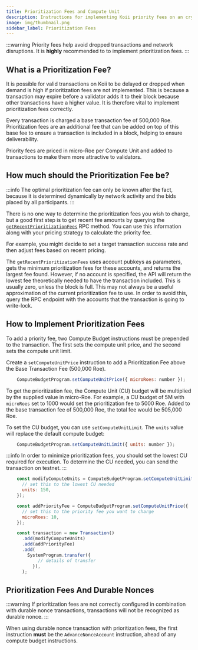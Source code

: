 ```yaml
---
title: Prioritization Fees and Compute Unit
description: Instructions for implementing Koii priority fees on an cryptocurrency exchange.
image: img/thumbnail.png
sidebar_label: Prioritization Fees
---
```


:::warning
Priority fees help avoid dropped transactions and network disruptions. It is **highly** recommended to to implement prioritization fees.
:::

## What is a Prioritization Fee?

It is possible for valid transactions on Koii to be delayed or dropped when demand is high if prioritization fees are not implemented. This is because a transaction may expire before a validator adds it to their block because other transactions have a higher value. It is therefore vital to implement prioritization fees correctly.

Every transaction is charged a base transaction fee of 500,000 Roe. Prioritization fees are an additional fee that can be added on top of this base fee to ensure a transaction is included in a block, helping to ensure deliverability.

Priority fees are priced in micro-Roe per Compute Unit and added to transactions to make them more attractive to validators.

## How much should the Prioritization Fee be?

:::info
The optimal prioritization fee can only be known after the fact, because it is determined dynamically by network activity and the bids placed by all participants.
:::

There is no one way to determine the prioritization fees you wish to charge, but a good first step is to get recent fee amounts by querying the [`getRecentPrioritizationFees`](/develop/rpcapi/http/getrecentprioritizationfees) RPC method. You can use this information along with your pricing strategy to calculate the priority fee.

For example, you might decide to set a target transaction success rate and then adjust fees based on recent pricing.

The `getRecentPrioritizationFees` uses account pubkeys as parameters, gets the minimum prioritization fees for these accounts, and returns the largest fee found. However, if no account is specified, the API will return the lowest fee theoretically needed to have the transaction included. This is usually zero, unless the block is full. This may not always be a useful approximation of the current prioritization fee to use. In order to avoid this, query the RPC endpoint with the accounts that the transaction is going to write-lock.

## How to Implement Prioritization Fees

To add a priority fee, two Compute Budget instructions must be prepended to the transaction. The first sets the compute unit price, and the second sets the compute unit limit.

<!-- #### Info

Here, you can also find a more detailed developer [guide on how to use priority fees](/developers/guides/advanced/how-to-use-priority-fees) which includes more information about implementing priority fees. -->

Create a `setComputeUnitPrice` instruction to add a Prioritization Fee above the Base Transaction Fee (500,000 Roe).

<!--     // import { ComputeBudgetProgram } from "@solana/web3.js" -->

```js
    ComputeBudgetProgram.setComputeUnitPrice({ microRoes: number });
```

To get the prioritization fee, the Compute Unit (CU) budget will be multiplied by the supplied value in micro-Roe. For example, a CU budget of 5M with `microRoes` set to 1000 would set the prioritization fee to 5000 Roe. Added to the base transaction fee of 500,000 Roe, the total fee would be 505,000 Roe.

To set the CU budget, you can use `setComputeUnitLimit`. The `units` value will replace the default compute budget:

<!-- // import { ComputeBudgetProgram } from "@solana/web3.js" -->

```js
    ComputeBudgetProgram.setComputeUnitLimit({ units: number });
```

:::info
In order to minimize prioritization fees, you should set the lowest CU required for execution. To determine the CU needed, you can send the transaction on testnet.
:::

<!-- // import { ... } from "@solana/web3.js" -->

```js
    const modifyComputeUnits = ComputeBudgetProgram.setComputeUnitLimit({
      // set this to the lowest CU needed
      units: 150,
    });

    const addPriorityFee = ComputeBudgetProgram.setComputeUnitPrice({
      // set this to the priority fee you want to charge
      microRoes: 10,
    });

    const transaction = new Transaction()
      .add(modifyComputeUnits)
      .add(addPriorityFee)
      .add(
        SystemProgram.transfer({
            // details of transfer
          }),
      );
```

## Prioritization Fees And Durable Nonces

:::warning
If prioritization fees are not correctly configured in combination with durable nonce transactions, transactions will not be recognized as durable nonce.
:::

When using durable nonce transaction with prioritization fees, the first instruction **must** be the `AdvanceNonceAccount` instruction, ahead of any compute budget instructions.

